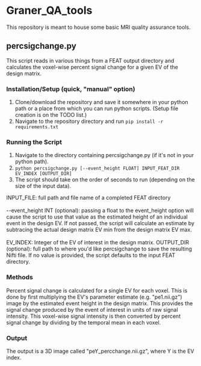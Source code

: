 # Graner_QA_tools

This repository is meant to house some basic MRI quality assurance tools.

## percsigchange.py
This script reads in various things from a FEAT output directory and calculates the voxel-wise percent signal change for a given EV of the design matrix.

### Installation/Setup (quick, "manual" option)
1. Clone/download the repository and save it somewhere in your python path or a place from which you can run python scripts. (Setup file creation is on the TODO list.)
2. Navigate to the repository directory and run ```pip install -r requirements.txt```

### Running the Script
1. Navigate to the directory containing percsigchange.py (if it's not in your python path).
2. ```python percsigchange.py [--event_height FLOAT] INPUT_FEAT_DIR EV_INDEX [OUTPUT_DIR]```
3. The script should take on the order of seconds to run (depending on the size of the input data).

INPUT_FILE: full path and file name of a completed FEAT directory<br><br>
--event_height INT (optional): passing a float to the event_height option will cause the script to use that value as the estimated height of an individual event in the design EV. If not passed, the script will calculate an estimate by subtracing the actual design matrix EV min from the design matrix EV max.<br><br>
EV_INDEX: Integer of the EV of interest in the design matrix.
OUTPUT_DIR (optional): full path to where you'd like percsigchange to save the resulting Nifti file. If no value is provided, the script defaults to the input FEAT directory.

### Methods
Percent signal change is calculated for a single EV for each voxel. This is done by first multiplying the EV's parameter estimate (e.g. "pe1.nii.gz") image by the estimated event height in the design matrix. This provides the signal change produced by the event of interest in units of raw signal intensity. This voxel-wise signal intensity is then converted by percent signal change by dividing by the temporal mean in each voxel.

### Output
The output is a 3D image called "peY_percchange.nii.gz", where Y is the EV index.
